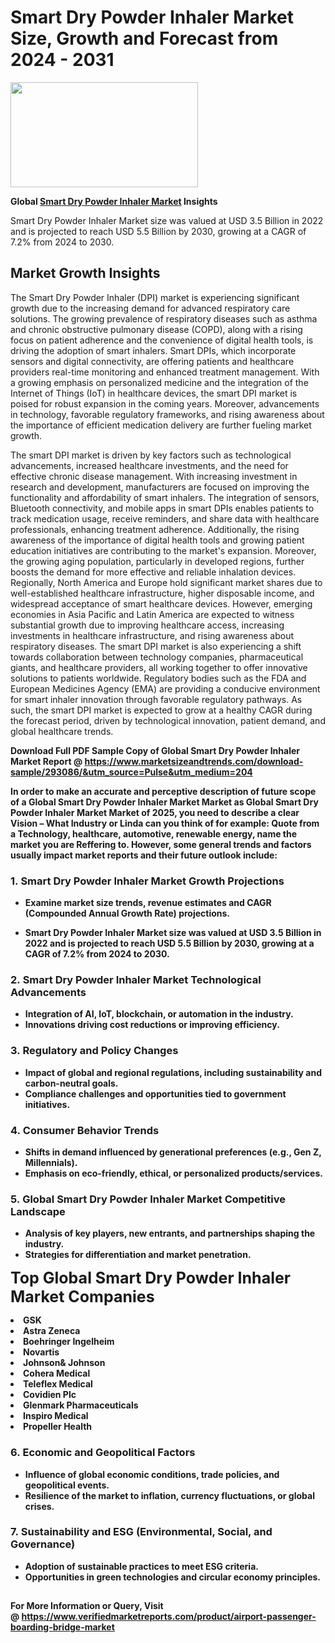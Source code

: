 <H1>Smart Dry Powder Inhaler Market Size, Growth and Forecast from 2024 - 2031</H1><img class="aligncenter size-medium wp-image-584254" src="https://thirdeyenews.in/wp-content/uploads/2024/09/Global-Market-Research-300x168.jpeg" alt="" width="300" height="168" /><p><strong>Global&nbsp;<a href="https://www.marketsizeandtrends.com/download-sample/293086/&amp;utm_source=Pulse&amp;utm_medium=204">Smart Dry Powder Inhaler Market</a> Insights</strong></p><p>Smart Dry Powder Inhaler Market size was valued at USD 3.5 Billion in 2022 and is projected to reach USD 5.5 Billion by 2030, growing at a CAGR of 7.2% from 2024 to 2030.</p><p><h2>Market Growth Insights</h2> <p>The Smart Dry Powder Inhaler (DPI) market is experiencing significant growth due to the increasing demand for advanced respiratory care solutions. The growing prevalence of respiratory diseases such as asthma and chronic obstructive pulmonary disease (COPD), along with a rising focus on patient adherence and the convenience of digital health tools, is driving the adoption of smart inhalers. Smart DPIs, which incorporate sensors and digital connectivity, are offering patients and healthcare providers real-time monitoring and enhanced treatment management. With a growing emphasis on personalized medicine and the integration of the Internet of Things (IoT) in healthcare devices, the smart DPI market is poised for robust expansion in the coming years. Moreover, advancements in technology, favorable regulatory frameworks, and rising awareness about the importance of efficient medication delivery are further fueling market growth.</p> <p><strong></strong></p> <p>The smart DPI market is driven by key factors such as technological advancements, increased healthcare investments, and the need for effective chronic disease management. With increasing investment in research and development, manufacturers are focused on improving the functionality and affordability of smart inhalers. The integration of sensors, Bluetooth connectivity, and mobile apps in smart DPIs enables patients to track medication usage, receive reminders, and share data with healthcare professionals, enhancing treatment adherence. Additionally, the rising awareness of the importance of digital health tools and growing patient education initiatives are contributing to the market's expansion. Moreover, the growing aging population, particularly in developed regions, further boosts the demand for more effective and reliable inhalation devices. Regionally, North America and Europe hold significant market shares due to well-established healthcare infrastructure, higher disposable income, and widespread acceptance of smart healthcare devices. However, emerging economies in Asia Pacific and Latin America are expected to witness substantial growth due to improving healthcare access, increasing investments in healthcare infrastructure, and rising awareness about respiratory diseases. The smart DPI market is also experiencing a shift towards collaboration between technology companies, pharmaceutical giants, and healthcare providers, all working together to offer innovative solutions to patients worldwide. Regulatory bodies such as the FDA and European Medicines Agency (EMA) are providing a conducive environment for smart inhaler innovation through favorable regulatory pathways. As such, the smart DPI market is expected to grow at a healthy CAGR during the forecast period, driven by technological innovation, patient demand, and global healthcare trends.</p> <p><strong></p><p><span class=""><strong>Download Full PDF Sample Copy of Global Smart Dry Powder Inhaler Market Report</strong> @ <a href="https://www.marketsizeandtrends.com/download-sample/293086/&amp;utm_source=Pulse&amp;utm_medium=204" target="_blank">https://www.marketsizeandtrends.com/download-sample/293086/&amp;utm_source=Pulse&amp;utm_medium=204</a></span></p><p>In order to make an accurate and perceptive description of future scope of a Global&nbsp;Smart Dry Powder Inhaler Market Market as Global&nbsp;Smart Dry Powder Inhaler Market Market of 2025, you need to describe a clear Vision &ndash; What Industry or Linda can you think of for example: Quote from a Technology, healthcare, automotive, renewable energy, name the market you are Reffering to. However, some general trends and factors usually impact market reports and their future outlook include:</p><h3>1.&nbsp;<strong>Smart Dry Powder Inhaler Market Growth Projections</strong></h3><ul><li>Examine market size trends, revenue estimates and CAGR (Compounded Annual Growth Rate) projections.</li><li><p>Smart Dry Powder Inhaler Market size was valued at USD 3.5 Billion in 2022 and is projected to reach USD 5.5 Billion by 2030, growing at a CAGR of 7.2% from 2024 to 2030.</p></li></ul><h3>2.&nbsp;<strong>Smart Dry Powder Inhaler Market Technological Advancements</strong></h3><ul><li>Integration of AI, IoT, blockchain, or automation in the industry.</li><li>Innovations driving cost reductions or improving efficiency.</li></ul><h3>3.&nbsp;<strong>Regulatory and Policy Changes</strong></h3><ul><li>Impact of global and regional regulations, including sustainability and carbon-neutral goals.</li><li>Compliance challenges and opportunities tied to government initiatives.</li></ul><h3>4.&nbsp;<strong>Consumer Behavior Trends</strong></h3><ul><li>Shifts in demand influenced by generational preferences (e.g., Gen Z, Millennials).</li><li>Emphasis on eco-friendly, ethical, or personalized products/services.</li></ul><h3>5.&nbsp;<strong>Global Smart Dry Powder Inhaler Market Competitive Landscape</strong></h3><ul><li>Analysis of key players, new entrants, and partnerships shaping the industry.</li><li>Strategies for differentiation and market penetration.</li></ul><p data-pm-slice="1 1 []"><span style="color: inherit; font-family: inherit; font-size: 25px;">Top Global Smart Dry Powder Inhaler Market Companies</span></p><div class="" data-test-id=""><p><li>GSK</li><li> Astra Zeneca</li><li> Boehringer Ingelheim</li><li> Novartis</li><li> Johnson& Johnson</li><li> Cohera Medical</li><li> Teleflex Medical</li><li> Covidien Plc</li><li> Glenmark Pharmaceuticals</li><li> Inspiro Medical</li><li> Propeller Health</li></p></div><h3>6.&nbsp;<strong>Economic and Geopolitical Factors</strong></h3><ul><li>Influence of global economic conditions, trade policies, and geopolitical events.</li><li>Resilience of the market to inflation, currency fluctuations, or global crises.</li></ul><h3>7.&nbsp;<strong>Sustainability and ESG (Environmental, Social, and Governance)</strong></h3><ul><li>Adoption of sustainable practices to meet ESG criteria.</li><li>Opportunities in green technologies and circular economy principles.</li></ul><h2><strong style="font-size: 14px;">For More Information or Query, Visit @&nbsp;</strong><a style="background-color: #ffffff; font-size: 14px;" href="https://www.marketsizeandtrends.com/report/smart-dry-powder-inhaler-market/" target="_blank">https://www.verifiedmarketreports.com/product/airport-passenger-boarding-bridge-market</a></h2>
